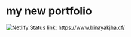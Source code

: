 # my new portfolio
[![Netlify Status](https://api.netlify.com/api/v1/badges/a938b9d6-0ff7-4539-98ac-860e35e74e6c/deploy-status)](https://app.netlify.com/sites/binayakjha/deploys)
link: https://www.binayakjha.cf/
